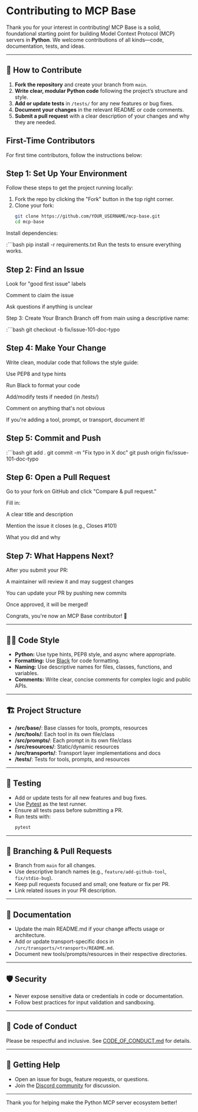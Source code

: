 # Contributing to MCP Base

Thank you for your interest in contributing! MCP Base is a solid, foundational starting point for building Model Context Protocol (MCP) servers in **Python**. We welcome contributions of all kinds—code, documentation, tests, and ideas.

---

## 🚦 How to Contribute

1. **Fork the repository** and create your branch from `main`.
2. **Write clear, modular Python code** following the project’s structure and style.
3. **Add or update tests** in `/tests/` for any new features or bug fixes.
4. **Document your changes** in the relevant README or code comments.
5. **Submit a pull request** with a clear description of your changes and why they are needed.

## First-Time Contributors

For first time contributors, follow the instructions below:

## Step 1: Set Up Your Environment

Follow these steps to get the project running locally:

1. Fork the repo by clicking the "Fork" button in the top right corner.
2. Clone your fork:
   ```bash
   git clone https://github.com/YOUR_USERNAME/mcp-base.git
   cd mcp-base
Install dependencies:

   :```bash
   pip install -r requirements.txt
   Run the tests to ensure everything works.

## Step 2: Find an Issue
Look for "good first issue" labels

Comment to claim the issue

Ask questions if anything is unclear

Step 3: Create Your Branch
Branch off from main using a descriptive name:

:```bash
git checkout -b fix/issue-101-doc-typo

## Step 4: Make Your Change
Write clean, modular code that follows the style guide:

Use PEP8 and type hints

Run Black to format your code

Add/modify tests if needed (in /tests/)

Comment on anything that's not obvious

If you're adding a tool, prompt, or transport, document it!

## Step 5: Commit and Push
:```bash
git add .
git commit -m "Fix typo in X doc"
git push origin fix/issue-101-doc-typo

## Step 6: Open a Pull Request
Go to your fork on GitHub and click "Compare & pull request."

Fill in:

A clear title and description

Mention the issue it closes (e.g., Closes #101)

What you did and why

## Step 7: What Happens Next?
After you submit your PR:

A maintainer will review it and may suggest changes

You can update your PR by pushing new commits

Once approved, it will be merged!

Congrats, you're now an MCP Base contributor! 🎉
 

---

## 🧑‍💻 Code Style

- **Python:** Use type hints, PEP8 style, and async where appropriate.
- **Formatting:** Use [Black](https://black.readthedocs.io/) for code formatting.
- **Naming:** Use descriptive names for files, classes, functions, and variables.
- **Comments:** Write clear, concise comments for complex logic and public APIs.

---

## 🏗️ Project Structure

- **/src/base/**: Base classes for tools, prompts, resources
- **/src/tools/**: Each tool in its own file/class
- **/src/prompts/**: Each prompt in its own file/class
- **/src/resources/**: Static/dynamic resources
- **/src/transports/**: Transport layer implementations and docs
- **/tests/**: Tests for tools, prompts, and resources

---

## 🧪 Testing

- Add or update tests for all new features and bug fixes.
- Use [Pytest](https://docs.pytest.org/) as the test runner.
- Ensure all tests pass before submitting a PR.
- Run tests with:
  ```bash
  pytest
  ```

---

## 🔀 Branching & Pull Requests

- Branch from `main` for all changes.
- Use descriptive branch names (e.g., `feature/add-github-tool`, `fix/stdio-bug`).
- Keep pull requests focused and small; one feature or fix per PR.
- Link related issues in your PR description.

---

## 📝 Documentation

- Update the main README.md if your change affects usage or architecture.
- Add or update transport-specific docs in `/src/transports/<transport>/README.md`.
- Document new tools/prompts/resources in their respective directories.

---

## 🛡️ Security

- Never expose sensitive data or credentials in code or documentation.
- Follow best practices for input validation and sandboxing.

---

## 🤝 Code of Conduct

Please be respectful and inclusive. See [CODE_OF_CONDUCT.md](CODE_OF_CONDUCT.md) for details.

---

## 💬 Getting Help

- Open an issue for bugs, feature requests, or questions.
- Join the [Discord community](https://discord.gg/jHEGxQu2a5) for discussion.

---

Thank you for helping make the Python MCP server ecosystem better!
